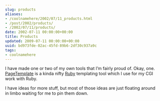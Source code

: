 ```yaml
---
slug: products
aliases:
- /coolnamehere/2002/07/11_products.html
- /post/2002/products/
- /2002/07/11/products/
date: 2002-07-11 00:00:00+00:00
title: Products
updated: 2009-07-11 00:00:00+00:00
uuid: bd973fde-02ac-45fd-89b6-2df30c937a9c
tags:
- coolnamehere
---
```

I have made one or two of my own tools that I’m fairly proud of. Okay,
one. [PageTemplate](/post/2002/06/pagetemplate/) is a kinda nifty
[Ruby](/tags/ruby) templating tool which I use for my CGI work with
Ruby.

I have ideas for more stuff, but most of those ideas are just floating
around in limbo waiting for me to pin them down.